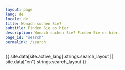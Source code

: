```yaml
---
layout: page
lang: de
locale: de
title: Wonach suchen Sie?
subtitle: Finden Sie es hier
description: Wonach suchen Sie? Finden Sie es hier.
page_id: "search"
permalink: /search
---
```


{{ site.data[site.active_lang].strings.search_layout || site.data["en"].strings.search_layout }}